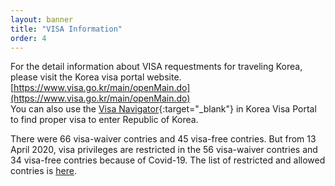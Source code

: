 ```yaml
---
layout: banner
title: "VISA Information"
order: 4
---
```


For the detail information about VISA requestments for traveling Korea, please visit the Korea visa portal website. [https://www.visa.go.kr/main/openMain.do](https://www.visa.go.kr/main/openMain.do)  
You can also use the [Visa Navigator](https://www.visa.go.kr/openPage.do?MENU_ID=10101){:target="_blank"} in Korea Visa Portal to find proper visa to enter Republic of Korea.

There were 66 visa-waiver contries and 45 visa-free contries. But from 13 April 2020, visa privileges are restricted in the 56 visa-waiver contries and 34 visa-free contries because of Covid-19. The list of restricted and allowed contries is [here](/assets/img/slider/visainformation.pdf).
